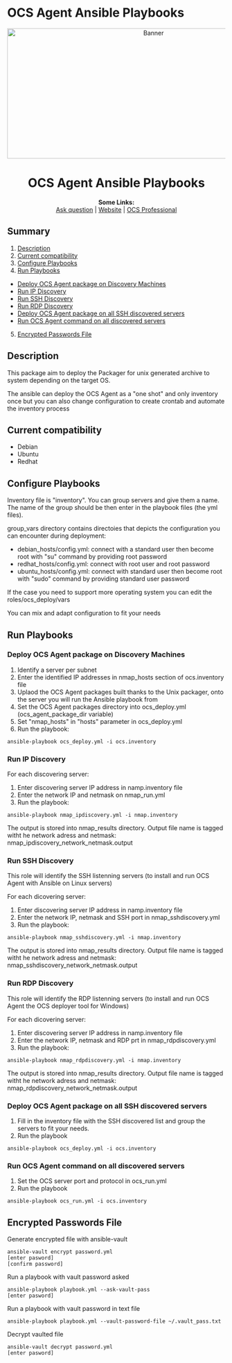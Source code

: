 # OCS Agent Ansible Playbooks

<p align="center">
  <img src="https://cdn.ocsinventory-ng.org/common/banners/banner660px.png" height=300 width=660 alt="Banner">
</p>

<h1 align="center">OCS Agent Ansible Playbooks</h1>
<p align="center">
  <b>Some Links:</b><br>
  <a href="http://ask.ocsinventory-ng.org">Ask question</a> |
  <a href="https://www.ocsinventory-ng.org/?utm_source=github-ocs">Website</a> |
  <a href="https://www.ocsinventory-ng.org/en/#ocs-pro-en">OCS Professional</a>
</p>

## Summary

1. [Description](#Description)
2. [Current compatibility](#Current-compatibility)
3. [Configure Playbooks](#Configure-Playbooks)
4. [Run Playbooks](#Run-Playbooks)
  - [Deploy OCS Agent package on Discovery Machines](#Deploy-OCS-Agent-package-on-Discovery-Machines)
  - [Run IP Discovery](#Run-IP-Discovery)
  - [Run SSH Discovery](#Run-SSH-Discovery)
  - [Run RDP Discovery](#Run-RDP-Discovery)
  - [Deploy OCS Agent package on all SSH discovered servers](#Deploy-OCS-Agent-package-on-all-SSH-discovered-servers)
  - [Run OCS Agent command on all discovered servers](#Run-OCS-Agent-command-on-all-discovered-servers)
5. [Encrypted Passwords File](#encrypted_password)

## Description

This package aim to deploy the Packager for unix generated archive to system depending on the target OS.

The ansible can deploy the OCS Agent as a "one shot" and only inventory once but you can also change configuration to create crontab and automate the inventory process

## Current compatibility
- Debian
- Ubuntu
- Redhat

## Configure Playbooks

Inventory file is "inventory". You can group servers and give them a name. The name of the group should be then enter in the playbook files (the yml files).

group_vars directory contains directoies that depicts the configuration you can encounter during deployment:

* debian_hosts/config.yml: connect with a standard user then become root with "su" command by providing root password
* redhat_hosts/config.yml: connect with root user and root password
* ubuntu_hosts/config.yml: connect with standard user then become root with "sudo" command by providing standard user password

If the case you need to support more operating system you can edit the roles/ocs_deploy/vars

You can mix and adapt configuration to fit your needs

## Run Playbooks

### Deploy OCS Agent package on Discovery Machines

1. Identify a server per subnet
2. Enter the identified IP addresses in nmap_hosts section of ocs.inventory file
3. Uplaod the OCS Agent packages built thanks to the Unix packager, onto the server you will run the Ansible playbook from
4. Set the OCS Agent packages directory into ocs_deploy.yml (ocs_agent_package_dir variable)
5. Set "nmap_hosts" in "hosts" parameter in ocs_deploy.yml
6. Run the playbook:

```shell
ansible-playbook ocs_deploy.yml -i ocs.inventory
```

### Run IP Discovery

For each discovering server:

1. Enter discovering server IP address in namp.inventory file
2. Enter the network IP and netmask on nmap_run.yml
3. Run the playbook:

```shell
ansible-playbook nmap_ipdiscovery.yml -i nmap.inventory
```

The output is stored into nmap_results directory. Output file name is tagged witht he network adress and netmask: nmap_ipdiscovery_network_netmask.output

### Run SSH Discovery

This role will identify the SSH listenning servers (to install and run OCS Agent with Ansible on Linux servers)

For each dicovering server:

1. Enter discovering server IP address in namp.inventory file
2. Enter the network IP, netmask and SSH port in nmap_sshdiscovery.yml
3. Run the playbook:

```shell
ansible-playbook nmap_sshdiscovery.yml -i nmap.inventory
```

The output is stored into nmap_results directory. Output file name is tagged witht he network adress and netmask: nmap_sshdiscovery_network_netmask.output


### Run RDP Discovery

This role will identify the RDP listenning servers (to install and run OCS Agent the OCS deployer tool for Windows)

For each dicovering server:

1. Enter discovering server IP address in namp.inventory file
2. Enter the network IP, netmask and RDP prt in nmap_rdpdiscovery.yml
3. Run the playbook:

```shell
ansible-playbook nmap_rdpdiscovery.yml -i nmap.inventory
```

The output is stored into nmap_results directory. Output file name is tagged witht he network adress and netmask: nmap_rdpdiscovery_network_netmask.output

### Deploy OCS Agent package on all SSH discovered servers

1. Fill in the inventory file with the SSH discovered list and group the servers to fit your needs.
2. Run the playbook

```shell
ansible-playbook ocs_deploy.yml -i ocs.inventory
```

### Run OCS Agent command on all discovered servers

1. Set the OCS server port and protocol in ocs_run.yml
2. Run the playbook

```shell
ansible-playbook ocs_run.yml -i ocs.inventory
```

## Encrypted Passwords File

Generate encrypted file with ansible-vault

```shell
ansible-vault encrypt password.yml
[enter pasword]
[confirm password]
```

Run a playbook with vault password asked

```shell
ansible-playbook playbook.yml --ask-vault-pass
[enter pasword]
```

Run a playbook with vault password in text file

```shell
ansible-playbook playbook.yml --vault-password-file ~/.vault_pass.txt
```

Decrypt vaulted file

```shell
ansible-vault decrypt password.yml
[enter pasword]
```
